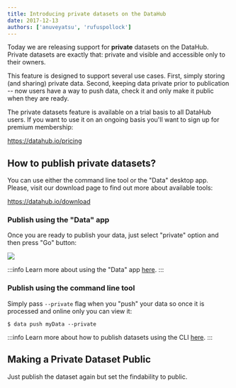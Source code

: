 ```yaml
---
title: Introducing private datasets on the DataHub
date: 2017-12-13
authors: ['anuveyatsu', 'rufuspollock']
---
```


Today we are releasing support for **private** datasets on the DataHub. Private datasets are exactly that: private and visible and accessible only to their owners.

This feature is designed to support several use cases. First, simply storing (and sharing) private data. Second, keeping data private prior to publication -- now users have a way to push data, check it and only make it public when they are ready.

The private datasets feature is available on a trial basis to all DataHub users. If you want to use it on an ongoing basis you'll want to sign up for premium membership:

https://datahub.io/pricing

## How to publish private datasets?

You can use either the command line tool or the "Data" desktop app. Please, visit our download page to find out more about available tools:

https://datahub.io/download

### Publish using the "Data" app

Once you are ready to publish your data, just select "private" option and then press "Go" button:

![](/static/img/docs/push-private.png)

:::info
Learn more about using the "Data" app [here](http://datahub.io/blog/data-desktop-app-alpha-release).
:::

### Publish using the command line tool

Simply pass `--private` flag when you "push" your data so once it is processed and online only you can view it:

```
$ data push myData --private
```

:::info
Learn more about how to publish datasets using the CLI [here](http://datahub.io/docs/getting-started/pushing-data).
:::


## Making a Private Dataset Public

Just publish the dataset again but set the findability to public.

